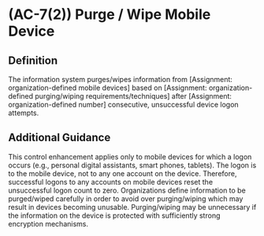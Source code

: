 
# (AC-7(2)) Purge / Wipe Mobile Device

## Definition

The information system purges/wipes information from [Assignment: organization-defined mobile devices] based on [Assignment: organization-defined purging/wiping requirements/techniques] after [Assignment: organization-defined number] consecutive, unsuccessful device logon attempts.

## Additional Guidance

This control enhancement applies only to mobile devices for which a logon occurs (e.g., personal digital assistants, smart phones, tablets). The logon is to the mobile device, not to any one account on the device. Therefore, successful logons to any accounts on mobile devices reset the unsuccessful logon count to zero. Organizations define information to be purged/wiped carefully in order to avoid over purging/wiping which may result in devices becoming unusable. Purging/wiping may be unnecessary if the information on the device is protected with sufficiently strong encryption mechanisms.
